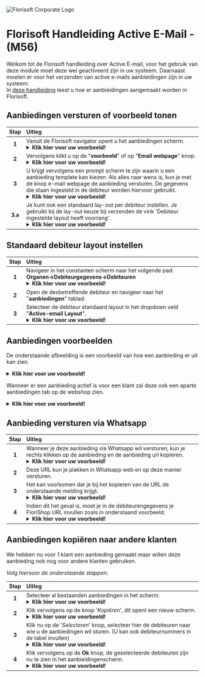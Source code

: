 <img src="../../fslogo.png" alt="Florisoft Corporate Logo">

# Florisoft Handleiding Active E-Mail - (M56)

Welkom tot de Florisoft handleiding over Active E-mail, voor het gebruik van deze module moet deze wel geactiveerd zijn in uw systeem. Daarnaast moeten er voor het verzenden van active e-mails aanbieidingen zijn in uw systeem.
<br>In [deze handleiding](https://github.com/florisoft/User.Manuals/tree/main/BASIS/Special%20Offers-Aanbiedingslijsten%20(M33) ) leest u hoe er aanbieidingen aangemaakt worden in Florisoft.

## Aanbiedingen versturen of voorbeeld tonen

|Stap|Uitleg|
|:-:|:--|
|**1**|Vanuit de Florisoft navigator opent u het aanbiedingen scherm.<details><summary><b>Klik hier voor uw voorbeeld!</b></summary><img src=".Handleiding Active Email/media/image1.png"></details>|
|**2**|Vervolgens klikt u op de "**voorbeeld**" of op "**Email webpage**" knop.<details><summary><b>Klik hier voor uw voorbeeld!</b></summary><img src=".Handleiding Active Email/media/image2.png"></details>|
|**3**|U krijgt vervolgens een prompt scherm te zijn waarin u een aanbieding template kan kiezen. Als alles naar wens is, kun je met de knop e-mail webpage de aanbieding versturen. De gegevens die staan ingesteld in de debiteur worden hiervoor gebruikt.<details><summary><b>Klik hier voor uw voorbeeld!</b></summary><img src=".Handleiding Active Email/media/image3.png"></details>|
|**3.a**|Je kunt ook een standaard lay-out per debiteur instellen. Je gebruikt bij de lay-out keuze bij verzenden de vink 'Debiteur ingestelde layout heeft voorrang'.<details><summary><b>Klik hier voor uw voorbeeld!</b></summary><img src=".Handleiding Active Email/media/image4.png"></details>|

## Standaard debiteur layout instellen

|Stap|Uitleg|
|:-:|:--|
|**1**|Navigeer in het constanten scherm naar het volgende pad:<br>**Organen→Debiteurgegevens→Debiteuren**<details><summary><b>Klik hier voor uw voorbeeld!</b></summary><img src=".Handleiding Active Email/media/image5.png"></details>|
|**2**|Open de desbetreffende debiteur en navigeer naar het "**aanbiedingen**" tablad.|
|**3**|Selecteer de debiteur standaard layout in het dropdown veld "**Active-email Layout**".<details><summary><b>Klik hier voor uw voorbeeld!</b></summary><img src=".Handleiding Active Email/media/image6.png"></details>|

## Aanbiedingen voorbeelden

De onderstaande afbeelding is een voorbeeld van hoe een aanbieding er uit kan zien.

<details><summary><b>Klik hier voor uw voorbeeld!</b></summary><img src=".Handleiding Active Email/media/image7.png"></details>

Wanneer er een aanbieding actief is voor een klant zal deze ook een aparte aanbiedingen tab op de webshop zien.

<details><summary><b>Klik hier voor uw voorbeeld!</b></summary><img src=".Handleiding Active Email/media/image8.png"></details>

## Aanbieding versturen via Whatsapp

|Stap|Uitleg|
|:-:|:--|
|**1**|Wanneer je deze aanbieding via Whatsapp wil versturen, kun je rechts klikken op de aanbieding en de aanbieding url kopieren.<details><summary><b>Klik hier voor uw voorbeeld!</b></summary><img src=".Handleiding Active Email/media/image9.png"></details>|
|**2**|Deze URL kun je plakken in Whatsapp web en op deze manier versturen.|
|**3**|Het kan voorkomen dat je bij het kopieren van de URL de onderstaande melding krijgt. <details><summary><b>Klik hier voor uw voorbeeld!</b></summary><img src=".Handleiding Active Email/media/image10.png"></details>
|**4**|Indien dit het geval is, moet je in de debiteurengegevens je FloriShop URL invullen zoals in onderstaand voorbeeld.<details><summary><b>Klik hier voor uw voorbeeld!</b></summary><img src=".Handleiding Active Email/media/image11.png"></details>|

## Aanbiedingen kopiëren naar andere klanten

We hebben nu voor 1 klant een aanbieding gemaakt maar willen deze aanbieding ook nog voor andere klanten gebruiken. 

*Volg hiervoor de onderstaande stappen:*

|Stap|Uitleg|
|:-:|:--|
|**1**|Selecteer al bestaanden aanbiedingen in het scherm.<details><summary><b>Klik hier voor uw voorbeeld!</b></summary><img src=".Handleiding Active Email/media/image12.png"></details>|
|**2**|Klik vervolgens op de knop '*Kopiëren*', dit opent een nieuw scherm.<details><summary><b>Klik hier voor uw voorbeeld!</b></summary><img src=".Handleiding Active Email/media/image13.png"></details>|
|**3**|Klik nu op de '*Selecteren*' knop, selecteer hier de debiteuren naar wie u de aanbiedingen wil sturen. (U kan ook debiteurnummers in de tabel invullen)<details><summary><b>Klik hier voor uw voorbeeld!</b></summary><img src=".Handleiding Active Email/media/image14.png"></details>|
|**4**|Klik vervolgens op de **Ok** knop, de geselecteerde debiteuren zijn nu te zien in het aanbieidingenscherm.<details><summary><b>Klik hier voor uw voorbeeld!</b></summary><img src=".Handleiding Active Email/media/image15.png"></details>|
